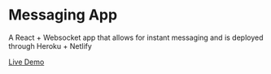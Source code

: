 # Messaging App
A React + Websocket app that allows for instant messaging and is deployed through Heroku + Netlify

[Live Demo](https://ethan-messaging-app.netlify.app/)
